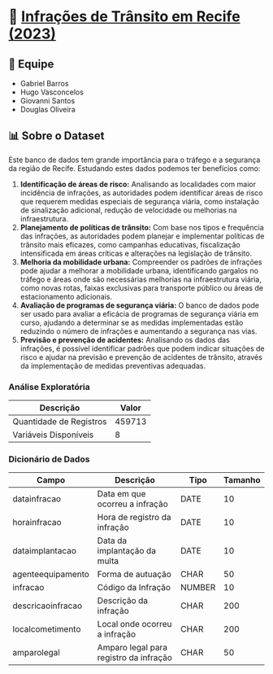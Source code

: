# 🚦 [Infrações de Trânsito em Recife (2023)](http://dados.recife.pe.gov.br/es/dataset/registro-das-infracoes-de-transito/resource/c269789d-da47-4dde-8ce7-42fba10fe8e2) 

## 👥 Equipe

- Gabriel Barros
- Hugo Vasconcelos
- Giovanni Santos
- Douglas Oliveira

## 📊 Sobre o Dataset

Este banco de dados tem grande importância para o tráfego e a segurança da região de Recife. Estudando estes dados podemos ter benefícios como:
1. **Identificação de áreas de risco:** Analisando as localidades com maior incidência de infrações, as autoridades podem identificar áreas de risco que requerem medidas especiais de segurança viária, como instalação de sinalização adicional, redução de velocidade ou melhorias na infraestrutura.
2. **Planejamento de políticas de trânsito:** Com base nos tipos e frequência das infrações, as autoridades podem planejar e implementar políticas de trânsito mais eficazes, como campanhas educativas, fiscalização intensificada em áreas críticas e alterações na legislação de trânsito.
3. **Melhoria da mobilidade urbana:** Compreender os padrões de infrações pode ajudar a melhorar a mobilidade urbana, identificando gargalos no tráfego e áreas onde são necessárias melhorias na infraestrutura viária, como novas rotas, faixas exclusivas para transporte público ou áreas de estacionamento adicionais.
4. **Avaliação de programas de segurança viária:** O banco de dados pode ser usado para avaliar a eficácia de programas de segurança viária em curso, ajudando a determinar se as medidas implementadas estão reduzindo o número de infrações e aumentando a segurança nas vias.
5. **Previsão e prevenção de acidentes:** Analisando os dados das infrações, é possível identificar padrões que podem indicar situações de risco e ajudar na previsão e prevenção de acidentes de trânsito, através da implementação de medidas preventivas adequadas.

### Análise Exploratória

| Descrição | Valor |
|-----------|-------|
| Quantidade de Registros | 459713 |
| Variáveis Disponíveis | 8 |

### Dicionário de Dados

| Campo | Descrição | Tipo | Tamanho |
|-------|-----------|------|---------|
| datainfracao | Data em que ocorreu a infração | DATE | 10 |
| horainfracao | Hora de registro da infração | DATE | 10 |
| dataimplantacao | Data da implantação da multa | DATE | 10 |
| agenteequipamento | Forma de autuação | CHAR | 50 |
| infracao | Código da Infração | NUMBER | 10 |
| descricaoinfracao | Descrição da infração | CHAR | 200 |
| localcometimento | Local onde ocorreu a infração | CHAR | 200 |
| amparolegal | Amparo legal para registro da infração | CHAR | 50 |
